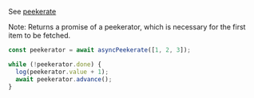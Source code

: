 See [peekerate](#peekerate)

Note: Returns a promise of a peekerator, which is necessary for the first item to be fetched.

```js
const peekerator = await asyncPeekerate([1, 2, 3]);

while (!peekerator.done) {
  log(peekerator.value + 1);
  await peekerator.advance();
}
```
